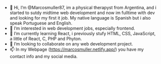- 👋 Hi, I’m @Marcosmuller87, im a physical therapyst from Argentina, and i started to sutdy midtime web development and now im fulltime with dev
and looking for my first it job. My native language is Spanish but i also speak Portuguese and English.
- 👀 I’m interested in web development jobs, especially frontend.
- 🌱 I’m currently learning React, i previously stufy HTML, CSS, JavaScript, a little of React, C, PHP and Phyton.
- 💞️ I’m looking to collaborate on any web development project.
- 📫 In my Webpage (https://marcosmuller.netlify.app/) you have my contact info and my social media. 

<!---
Marcosmuller87/Marcosmuller87 is a ✨ special ✨ repository because its `README.md` (this file) appears on your GitHub profile.
You can click the Preview link to take a look at your changes.
--->
